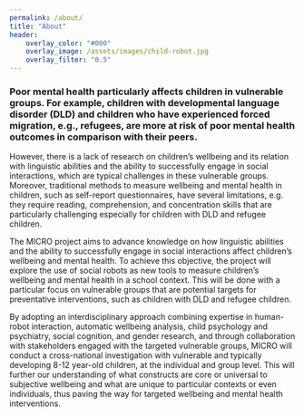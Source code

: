 ```yaml
---
permalink: /about/
title: "About"
header:
    overlay_color: "#000"
    overlay_image: /assets/images/child-robot.jpg
    overlay_filter: "0.5"
---
```


### Poor mental health particularly affects children in vulnerable groups. For example, children with developmental language disorder (DLD) and children who have experienced forced migration, e.g., refugees, are more at risk of poor mental health outcomes in comparison with their peers. 

However, there is a lack of research on children’s wellbeing and its relation with linguistic abilities and the ability to successfully engage in social interactions, which are typical challenges in these vulnerable groups. Moreover, traditional methods to measure wellbeing and mental health in children, such as self-report questionnaires, have several limitations, e.g. they require reading, comprehension, and concentration skills that are particularly challenging especially for children with DLD and refugee
children.

The MICRO project aims to advance knowledge on how linguistic abilities and the ability to successfully engage in social interactions affect children’s wellbeing and mental health. To achieve this objective, the project will explore the use of social robots as new tools to measure children’s wellbeing and mental health in a school context. This will be done with a particular focus on vulnerable groups that are potential targets for preventative interventions, such as children with DLD and refugee children.

By adopting an interdisciplinary approach combining expertise in human-robot interaction, automatic wellbeing analysis, child psychology and psychiatry, social cognition, and gender research, and through collaboration with stakeholders engaged with the targeted vulnerable groups, MICRO will conduct a cross-national investigation with vulnerable and typically developing 8-12 year-old children, at the individual and group level. This will further our understanding of what constructs are core or universal to subjective wellbeing and what are unique to particular contexts or even individuals, thus paving the way for targeted wellbeing and mental health interventions.